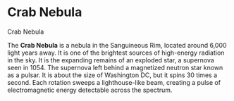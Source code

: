 # Crab Nebula
Crab Nebula
 		 	 

The **Crab Nebula** is a nebula in the Sanguineous Rim, located around 6,000 light years away. It is one of the brightest sources of high-energy radiation in the sky. It is the expanding remains of an exploded star, a supernova seen in 1054. The supernova left behind a magnetized neutron star known as a pulsar. It is about the size of Washington DC, but it spins 30 times a second. Each rotation sweeps a lighthouse-like beam, creating a pulse of electromagnetic energy detectable across the spectrum.